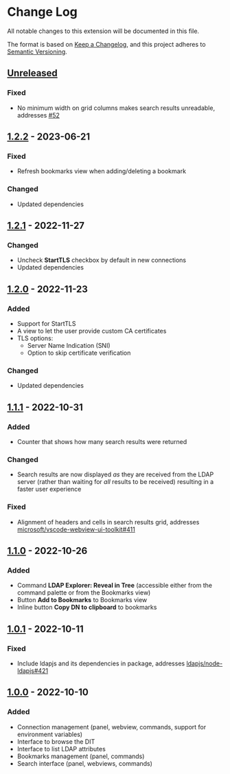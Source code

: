 # Change Log

All notable changes to this extension will be documented in this file.

The format is based on [Keep a Changelog](https://keepachangelog.com/en/1.0.0/),
and this project adheres to [Semantic Versioning](https://semver.org/spec/v2.0.0.html).

## [Unreleased]
### Fixed
- No minimum width on grid columns makes search results unreadable, addresses [#52](https://github.com/fengtan/ldap-explorer/issues/52)

## [1.2.2] - 2023-06-21
### Fixed
- Refresh bookmarks view when adding/deleting a bookmark
### Changed
- Updated dependencies

## [1.2.1] - 2022-11-27
### Changed
- Uncheck **StartTLS** checkbox by default in new connections
- Updated dependencies

## [1.2.0] - 2022-11-23
### Added
- Support for StartTLS
- A view to let the user provide custom CA certificates
- TLS options:
  - Server Name Indication (SNI)
  - Option to skip certificate verification
### Changed
- Updated dependencies

## [1.1.1] - 2022-10-31
### Added
- Counter that shows how many search results were returned
### Changed
- Search results are now displayed *as* they are received from the LDAP server (rather than waiting for *all* results to be received) resulting in a faster user experience
### Fixed
- Alignment of headers and cells in search results grid, addresses [microsoft/vscode-webview-ui-toolkit#411](https://github.com/microsoft/vscode-webview-ui-toolkit/issues/411)

## [1.1.0] - 2022-10-26
### Added
- Command **LDAP Explorer: Reveal in Tree** (accessible either from the command palette or from the Bookmarks view)
- Button **Add to Bookmarks** to Bookmarks view
- Inline button **Copy DN to clipboard** to bookmarks

## [1.0.1] - 2022-10-11
### Fixed
- Include ldapjs and its dependencies in package, addresses [ldapjs/node-ldapjs#421](https://github.com/ldapjs/node-ldapjs/issues/421)

## [1.0.0] - 2022-10-10
### Added
- Connection management (panel, webview, commands, support for environment variables)
- Interface to browse the DIT
- Interface to list LDAP attributes
- Bookmarks management (panel, commands)
- Search interface (panel, webviews, commands)

[Unreleased]: https://github.com/fengtan/ldap-explorer/compare/1.2.2...HEAD
[1.2.2]: https://github.com/fengtan/ldap-explorer/compare/1.2.1...1.2.2
[1.2.1]: https://github.com/fengtan/ldap-explorer/compare/1.2.0...1.2.1
[1.2.0]: https://github.com/fengtan/ldap-explorer/compare/1.1.1...1.2.0
[1.1.1]: https://github.com/fengtan/ldap-explorer/compare/1.1.0...1.1.1
[1.1.0]: https://github.com/fengtan/ldap-explorer/compare/1.0.1...1.1.0
[1.0.1]: https://github.com/fengtan/ldap-explorer/compare/1.0.0...1.0.1
[1.0.0]: https://github.com/fengtan/ldap-explorer/releases/tag/1.0.0
